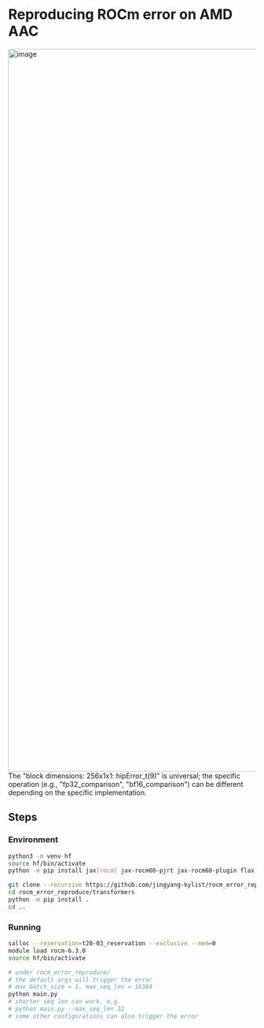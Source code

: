 # Reproducing ROCm error on AMD AAC
<img width="1468" alt="image" src="https://github.com/user-attachments/assets/88a43205-7124-4c7b-9012-7524b9dde927" />
The "block dimensions: 256x1x1: hipError_t(9)" is universal; the specific operation (e.g., "fp32_comparison", "bf16_comparison") can be different depending on the specific implementation.

## Steps
### Environment
```bash
python3 -m venv hf
source hf/bin/activate
python -m pip install jax[rocm] jax-rocm60-pjrt jax-rocm60-plugin flax

git clone --recursive https://github.com/jingyang-kylist/rocm_error_reproduce.git
cd rocm_error_reproduce/transformers
python -m pip install .
cd ..
```

### Running
```bash
salloc --reservation=t20-03_reservation --exclusive --mem=0
module load rocm-6.3.0
source hf/bin/activate

# under rocm_error_reproduce/
# the default args will trigger the error
# max_batch_size = 1, max_seq_len = 16384
python main.py
# shorter seq len can work, e.g.
# python main.py --max_seq_len 32
# some other configurations can also trigger the error
```
